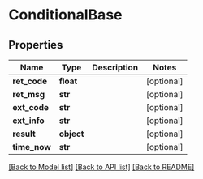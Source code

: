 # ConditionalBase

## Properties
Name | Type | Description | Notes
------------ | ------------- | ------------- | -------------
**ret_code** | **float** |  | [optional] 
**ret_msg** | **str** |  | [optional] 
**ext_code** | **str** |  | [optional] 
**ext_info** | **str** |  | [optional] 
**result** | **object** |  | [optional] 
**time_now** | **str** |  | [optional] 

[[Back to Model list]](../README.md#documentation-for-models) [[Back to API list]](../README.md#documentation-for-api-endpoints) [[Back to README]](../README.md)


